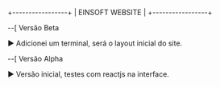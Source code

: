 +-----------------+
| EINSOFT WEBSITE |
+-----------------+

--[ Versão Beta

► Adicionei um terminal, será o layout inicial do site.

--[ Versão Alpha

► Versão inicial, testes com reactjs na interface.
